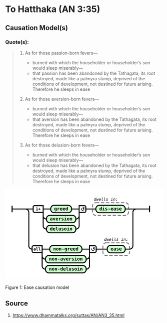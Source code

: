 # To Hatthaka (AN 3:35)

## Causation Model(s)

### Quote(s):
> 1. As for those passion-born fevers—
>     * burned with which the householder or householder’s son would sleep miserably—
>     * that passion has been abandoned by the Tathagata, its root destroyed, made like a palmyra stump, deprived of the conditions of development, not destined for future arising. Therefore he sleeps in ease
>
> 2. As for those aversion-born fevers—
>     * burned with which the householder or householder’s son would sleep miserably—
>     * that aversion has been abandoned by the Tathagata, its root destroyed, made like a palmyra stump, deprived of the conditions of development, not destined for future arising. Therefore he sleeps in ease
>
> 3. As for those delusion-born fevers—
>     * burned with which the householder or householder’s son would sleep miserably—
>     * that delusion has been abandoned by the Tathagata, its root destroyed, made like a palmyra stump, deprived of the conditions of development, not destined for future arising. Therefore he sleeps in ease


![Ease causation model](./Ease-causation-model.svg)

Figure 1: Ease causation model


## Source
1. https://www.dhammatalks.org/suttas/AN/AN3_35.html